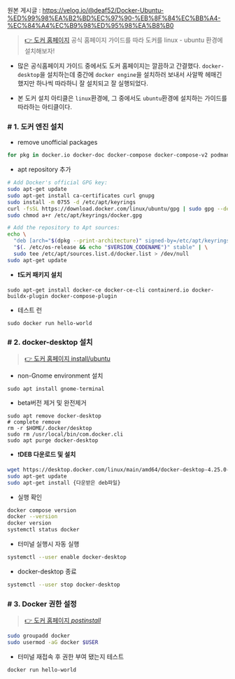 원본 게시글 : https://velog.io/@deaf52/Docker-Ubuntu-%ED%99%98%EA%B2%BD%EC%97%90-%EB%8F%84%EC%BB%A4-%EC%84%A4%EC%B9%98%ED%95%98%EA%B8%B0

>[👉 도커 홈페이지](https://docs.docker.com/desktop/install/linux-install/)
공식 홈페이지 가이드를 따라 도커를 linux - ubuntu 환경에 설치해보자!

- 많은 공식홈페이지 가이드 중에서도 도커 홈페이지는 깔끔하고 간결했다.
`docker-desktop`을 설치하는데 중간에 `docker engine`을 설치하러 보내서 사알짝 헤매긴 했지만 하나씩 따라하니 잘 설치되고 잘 실행되었다.

- 본 도커 설치 아티클은 `linux`환경에, 그 중에서도 `ubuntu`환경에 설치하는 가이드를 따라하는 아티클이다.

### # 1. 도커 엔진 설치
- remove unofficial packages
```bash
for pkg in docker.io docker-doc docker-compose docker-compose-v2 podman-docker containerd runc; do sudo apt-get remove $pkg; done
```

- apt repository 추가
```bash
# Add Docker's official GPG key:
sudo apt-get update
sudo apt-get install ca-certificates curl gnupg
sudo install -m 0755 -d /etc/apt/keyrings
curl -fsSL https://download.docker.com/linux/ubuntu/gpg | sudo gpg --dearmor -o /etc/apt/keyrings/docker.gpg
sudo chmod a+r /etc/apt/keyrings/docker.gpg

# Add the repository to Apt sources:
echo \
  "deb [arch="$(dpkg --print-architecture)" signed-by=/etc/apt/keyrings/docker.gpg] https://download.docker.com/linux/ubuntu \
  "$(. /etc/os-release && echo "$VERSION_CODENAME")" stable" | \
  sudo tee /etc/apt/sources.list.d/docker.list > /dev/null
sudo apt-get update
```

  -  **❗도커 패키지 설치** 
```
sudo apt-get install docker-ce docker-ce-cli containerd.io docker-buildx-plugin docker-compose-plugin
```

- 테스트 런
```
sudo docker run hello-world
```

### # 2. docker-desktop 설치 
>[👉 도커 홈페이지 install/ubuntu](https://docs.docker.com/desktop/install/ubuntu/)

- non-Gnome environment 설치
```
sudo apt install gnome-terminal
```

  - beta버전 제거 및 완전제거
```
sudo apt remove docker-desktop
# complete remove
rm -r $HOME/.docker/desktop
sudo rm /usr/local/bin/com.docker.cli
sudo apt purge docker-desktop
```

  - ❗**DEB 다운로드 및 설치**
```bash
wget https://desktop.docker.com/linux/main/amd64/docker-desktop-4.25.0-amd64.deb?utm_source=docker&utm_medium=webreferral&utm_campaign=docs-driven-download-linux-amd64&_gl=1*1yotftr*_ga*NTA0NTMwMjA2LjE2OTgwMjY5MTI.*_ga_XJWPQMJYHQ*MTY5ODc5Nzc4My44LjEuMTY5ODc5ODkyOS4yNS4wLjA.
sudo apt-get update
sudo apt-get install {다운받은 deb파일}
```
  - 실행 확인
```bash
docker compose version
docker --version
docker version
systemctl status docker
```

  - 터미널 실행시 자동 실행
```bash
systemctl --user enable docker-desktop
```

  - docker-desktop 종료
```bash
systemctl --user stop docker-desktop
```

### # 3. Docker 권한 설정
> [👉 도커 홈페이지 _postinstall_](https://docs.docker.com/engine/install/linux-postinstall/)

```bash
sudo groupadd docker
sudo usermod -aG docker $USER
```
  - 터미널 재접속 후 권한 부여 됐는지 테스트
```bash
docker run hello-world
```
